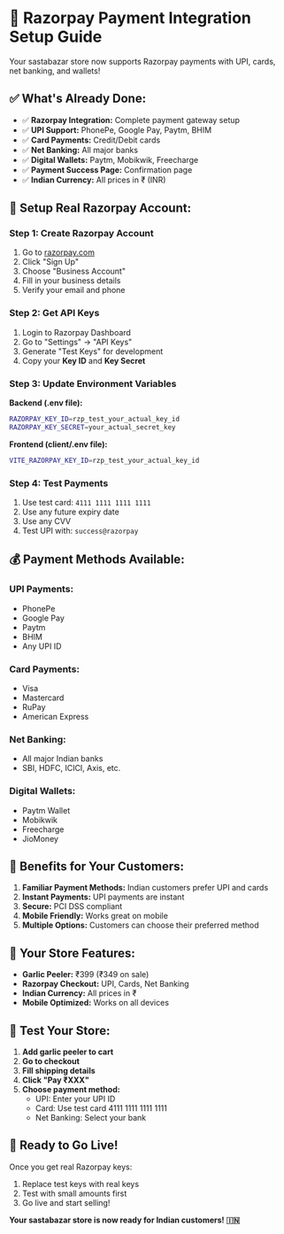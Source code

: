 # 🚀 Razorpay Payment Integration Setup Guide

Your sastabazar store now supports Razorpay payments with UPI, cards, net banking, and wallets!

## ✅ What's Already Done:

- ✅ **Razorpay Integration:** Complete payment gateway setup
- ✅ **UPI Support:** PhonePe, Google Pay, Paytm, BHIM
- ✅ **Card Payments:** Credit/Debit cards
- ✅ **Net Banking:** All major banks
- ✅ **Digital Wallets:** Paytm, Mobikwik, Freecharge
- ✅ **Payment Success Page:** Confirmation page
- ✅ **Indian Currency:** All prices in ₹ (INR)

## 🔧 Setup Real Razorpay Account:

### Step 1: Create Razorpay Account

1. Go to [razorpay.com](https://razorpay.com)
2. Click "Sign Up"
3. Choose "Business Account"
4. Fill in your business details
5. Verify your email and phone

### Step 2: Get API Keys

1. Login to Razorpay Dashboard
2. Go to "Settings" → "API Keys"
3. Generate "Test Keys" for development
4. Copy your **Key ID** and **Key Secret**

### Step 3: Update Environment Variables

**Backend (.env file):**

```bash
RAZORPAY_KEY_ID=rzp_test_your_actual_key_id
RAZORPAY_KEY_SECRET=your_actual_secret_key
```

**Frontend (client/.env file):**

```bash
VITE_RAZORPAY_KEY_ID=rzp_test_your_actual_key_id
```

### Step 4: Test Payments

1. Use test card: `4111 1111 1111 1111`
2. Use any future expiry date
3. Use any CVV
4. Test UPI with: `success@razorpay`

## 💰 Payment Methods Available:

### UPI Payments:

- PhonePe
- Google Pay
- Paytm
- BHIM
- Any UPI ID

### Card Payments:

- Visa
- Mastercard
- RuPay
- American Express

### Net Banking:

- All major Indian banks
- SBI, HDFC, ICICI, Axis, etc.

### Digital Wallets:

- Paytm Wallet
- Mobikwik
- Freecharge
- JioMoney

## 🎯 Benefits for Your Customers:

1. **Familiar Payment Methods:** Indian customers prefer UPI and cards
2. **Instant Payments:** UPI payments are instant
3. **Secure:** PCI DSS compliant
4. **Mobile Friendly:** Works great on mobile
5. **Multiple Options:** Customers can choose their preferred method

## 🚀 Your Store Features:

- **Garlic Peeler:** ₹399 (₹349 on sale)
- **Razorpay Checkout:** UPI, Cards, Net Banking
- **Indian Currency:** All prices in ₹
- **Mobile Optimized:** Works on all devices

## 📱 Test Your Store:

1. **Add garlic peeler to cart**
2. **Go to checkout**
3. **Fill shipping details**
4. **Click "Pay ₹XXX"**
5. **Choose payment method:**
   - UPI: Enter your UPI ID
   - Card: Use test card 4111 1111 1111 1111
   - Net Banking: Select your bank

## 🎉 Ready to Go Live!

Once you get real Razorpay keys:

1. Replace test keys with real keys
2. Test with small amounts first
3. Go live and start selling!

**Your sastabazar store is now ready for Indian customers! 🇮🇳**
